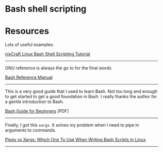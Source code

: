 # Bash shell scripting

# Resources

Lots of useful examples.

[nixCraft Linux Bash Shell Scripting Tutorial](https://bash.cyberciti.biz/guide/Main_Page)

---


GNU reference is always the go to for the final words.

[Bash Reference Manual](https://www.gnu.org/s/bash/manual/bash.pdf)

---

This is a very good guide that I used to learn Bash. Not too long and enough to get started to get a good foundation in Bash. I really thanks the author for a gentle introduction to Bash.

[Bash Guide for Beginners](https://tldp.org/LDP/Bash-Beginners-Guide/Bash-Beginners-Guide.pdf) [PDF]

---

Finally, I got this `xargs`. It solves my problem when I need to pipe
in arguments to commands.

[Pipes vs Xargs: Which One To Use When Writing Bash Scripts In Linux](https://runcloud.io/blog/pipes-vs-xargs-writing-bash-scripts-in-linux)

---
